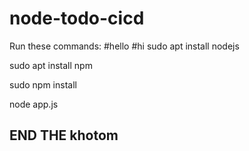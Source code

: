 # node-todo-cicd
Run these commands:
#hello
#hi
sudo apt install nodejs

sudo apt install npm


sudo npm install

node app.js
## END THE khotom
